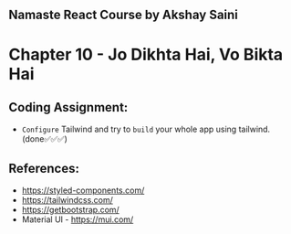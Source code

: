 ## Namaste React Course by Akshay Saini
# Chapter 10 - Jo Dikhta Hai, Vo Bikta Hai


## Coding Assignment:
- `Configure` Tailwind and try to `build` your whole app using tailwind. (done✅✅✅)


## References:
- https://styled-components.com/
- https://tailwindcss.com/
- https://getbootstrap.com/
- Material UI - https://mui.com/